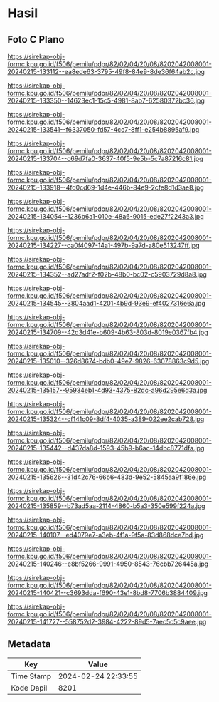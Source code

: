 # Hasil

## Foto C Plano

https://sirekap-obj-formc.kpu.go.id/f506/pemilu/pdpr/82/02/04/20/08/8202042008001-20240215-133112--ea8ede63-3795-49f8-84e9-8de36f64ab2c.jpg

https://sirekap-obj-formc.kpu.go.id/f506/pemilu/pdpr/82/02/04/20/08/8202042008001-20240215-133350--14623ec1-15c5-4981-8ab7-62580372bc36.jpg

https://sirekap-obj-formc.kpu.go.id/f506/pemilu/pdpr/82/02/04/20/08/8202042008001-20240215-133541--f6337050-fd57-4cc7-8ff1-e254b8895af9.jpg

https://sirekap-obj-formc.kpu.go.id/f506/pemilu/pdpr/82/02/04/20/08/8202042008001-20240215-133704--c69d7fa0-3637-40f5-9e5b-5c7a87216c81.jpg

https://sirekap-obj-formc.kpu.go.id/f506/pemilu/pdpr/82/02/04/20/08/8202042008001-20240215-133918--4fd0cd69-1d4e-446b-84e9-2cfe8d1d3ae8.jpg

https://sirekap-obj-formc.kpu.go.id/f506/pemilu/pdpr/82/02/04/20/08/8202042008001-20240215-134054--1236b6a1-010e-48a6-9015-ede27f2243a3.jpg

https://sirekap-obj-formc.kpu.go.id/f506/pemilu/pdpr/82/02/04/20/08/8202042008001-20240215-134227--ca0f4097-14a1-497b-9a7d-a80e513247ff.jpg

https://sirekap-obj-formc.kpu.go.id/f506/pemilu/pdpr/82/02/04/20/08/8202042008001-20240215-134352--ad27adf2-f02b-48b0-bc02-c5903729d8a8.jpg

https://sirekap-obj-formc.kpu.go.id/f506/pemilu/pdpr/82/02/04/20/08/8202042008001-20240215-134545--3804aad1-4201-4b9d-93e9-ef4027316e6a.jpg

https://sirekap-obj-formc.kpu.go.id/f506/pemilu/pdpr/82/02/04/20/08/8202042008001-20240215-134709--42d3d41e-b609-4b63-803d-8019e0367fb4.jpg

https://sirekap-obj-formc.kpu.go.id/f506/pemilu/pdpr/82/02/04/20/08/8202042008001-20240215-135010--326d8674-bdb0-49e7-9826-63078863c9d5.jpg

https://sirekap-obj-formc.kpu.go.id/f506/pemilu/pdpr/82/02/04/20/08/8202042008001-20240215-135157--95934eb1-4d93-4375-82dc-a96d295e6d3a.jpg

https://sirekap-obj-formc.kpu.go.id/f506/pemilu/pdpr/82/02/04/20/08/8202042008001-20240215-135324--cf141c09-8df4-4035-a389-022ee2cab728.jpg

https://sirekap-obj-formc.kpu.go.id/f506/pemilu/pdpr/82/02/04/20/08/8202042008001-20240215-135442--d437da8d-1593-45b9-b6ac-14dbc8771dfa.jpg

https://sirekap-obj-formc.kpu.go.id/f506/pemilu/pdpr/82/02/04/20/08/8202042008001-20240215-135626--31d42c76-66b6-483d-9e52-5845aa9f186e.jpg

https://sirekap-obj-formc.kpu.go.id/f506/pemilu/pdpr/82/02/04/20/08/8202042008001-20240215-135859--b73ad5aa-2114-4860-b5a3-350e599f224a.jpg

https://sirekap-obj-formc.kpu.go.id/f506/pemilu/pdpr/82/02/04/20/08/8202042008001-20240215-140107--ed4079e7-a3eb-4f1a-9f5a-83d868dce7bd.jpg

https://sirekap-obj-formc.kpu.go.id/f506/pemilu/pdpr/82/02/04/20/08/8202042008001-20240215-140246--e8bf5266-9991-4950-8543-76cbb726445a.jpg

https://sirekap-obj-formc.kpu.go.id/f506/pemilu/pdpr/82/02/04/20/08/8202042008001-20240215-140421--c3693dda-f690-43e1-8bd8-7706b3884409.jpg

https://sirekap-obj-formc.kpu.go.id/f506/pemilu/pdpr/82/02/04/20/08/8202042008001-20240215-141727--558752d2-3984-4222-89d5-7aec5c5c9aee.jpg


## Metadata

| Key        | Value               |
| ---------- | ------------------- |
| Time Stamp | 2024-02-24 22:33:55 |
| Kode Dapil | 8201                |



